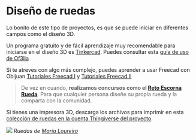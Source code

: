 # Diseño de ruedas

Lo bonito de este tipo de proyectos, es que se puede iniciar en diferentes campos como el diseño 3D.

Un programa gratuito y de fácil aprendizaje muy recomendable para iniciarse en el diseño 3D es [Tinkercad](https://www.tinkercad.com/). Puedes consultar esta [guía de uso de Of3lia](https://of3lia.com/mejor-programa-diseno-3d-online/)

Si te atreves con algo más complejo, puedes aprender a usar Freecad con Obijuan [Tutoriales Freecad I](https://www.youtube.com/playlist?list=PLmnz0JqIMEzWQV-3ce9tVB_LFH9a91YHf) y [Tutoriales Freecad II](https://www.youtube.com/playlist?list=PLmnz0JqIMEzUqEM-nxqhZoDaqszVXijOb)

>De vez en cuando, **realizamos concursos como el [Reto Escorna Rueda](https://www.thingiverse.com/thing:3268425)**. Para que cualquier persona diseñe su propia rueda y la comparta con la comunidad.

Si tienes una impresora 3D, descarga los archivos para imprimir en esta [colección de ruedas en la cuenta Thingiverse del proyecto](https://www.thingiverse.com/escornabot/collections/diseos-ruedas-escornabot).

![](https://cdn.thingiverse.com/renders/2a/4a/0a/5f/3d/74fcc8143c9e5054434abe5d4c0d95d1_preview_featured.jpg)
_Ruedas de [María Loureiro](https://www.thingiverse.com/tecnoloxia_org/about)_


